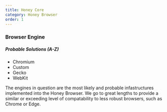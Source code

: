 ```yaml
---
title: Honey Core
category: Honey Browser
order: 1
---
```


### Browser Engine

##### Probable Solutions (A-Z)

* Chromium
* Custom
* Gecko
* WebKit

The engines in question are the most likely and probable infastructures implemented into the Honey Browser. 
We go to great lengths to provide a similar or exceeding level of compatability to less robust browsers, such as Chrome or Edge.